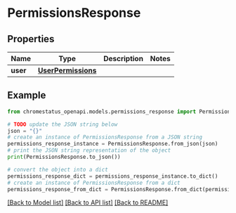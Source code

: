 # PermissionsResponse


## Properties

Name | Type | Description | Notes
------------ | ------------- | ------------- | -------------
**user** | [**UserPermissions**](UserPermissions.md) |  | 

## Example

```python
from chromestatus_openapi.models.permissions_response import PermissionsResponse

# TODO update the JSON string below
json = "{}"
# create an instance of PermissionsResponse from a JSON string
permissions_response_instance = PermissionsResponse.from_json(json)
# print the JSON string representation of the object
print(PermissionsResponse.to_json())

# convert the object into a dict
permissions_response_dict = permissions_response_instance.to_dict()
# create an instance of PermissionsResponse from a dict
permissions_response_from_dict = PermissionsResponse.from_dict(permissions_response_dict)
```
[[Back to Model list]](../README.md#documentation-for-models) [[Back to API list]](../README.md#documentation-for-api-endpoints) [[Back to README]](../README.md)


